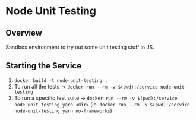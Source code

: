 # Node Unit Testing

## Overview

Sandbox environment to try out some unit testing stuff in JS.

## Starting the Service

1. `docker build -t node-unit-testing .`
1. To run all the tests -> `docker run --rm -v $(pwd):/service node-unit-testing`
1. To run a specific test suite -> `docker run --rm -v $(pwd):/service node-unit-testing yarn <dir>` (ie. `docker run --rm -v $(pwd):/service node-unit-testing yarn no-frameworks`)
